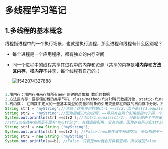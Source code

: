 # 多线程学习笔记

## 1.多线程的基本概念

线程指进程中的一个执行场景，也就是执行流程，那么进程和线程有什么区别呢？

- 每个进程是一个应用程序，都有独立的内存空间

- 同一个进程中的线程共享其进程中的内存和资源（共享的内存是**堆内存**和**方法区内存**，**栈内存**不共享，每个线程有自己的。）

  ![1542074327888](C:\Users\MSI-PC\AppData\Roaming\Typora\typora-user-images\1542074327888.png)

```java

1.堆内存：堆内存用来存放所有new 创建的对象和 数组的数据
2.方法区内存：要存储加载的类字节码、class/method/field等元数据对象、static-final常量、static变量、jit编译器编译后的代码等数据，常用于反射。运行时常量池在其中
3.栈内存： 在函数中定义的一些基本类型的变量和对象的引用变量都在函数的栈内存中分配。栈内存主要存放的是基本类型类型的数据 如( int, short, long, byte, float, double, boolean, char) 和对象句柄。注意：并没有String基本类型、在栈内存的数据的大小及生存周期是必须确定的、其优点是寄存速度快、栈数据可以共享、缺点是数据固定、不够灵活。
String str1 = "myString";//注意：这里使用的是str1 ==str2，而不是str1.equals(str2)的方式。
String str2 = "myString";//因为根据JDK的说明，==号只有在两个引用都指向了同一个对象时才返回真值
System.out.println(str1 ==str2 );//而str1.equals(str2)，只是比较两个字符串是否相等 
//str2先在栈中查找是不是有"myString"，有就直接引用，没有创建，因为存在所以和str1指向同一个，所以==返回true
String str1 = new String ("myString");
System.out.println(str1 ==str2 ); //False：new是在堆中开辟空间，所以指向不一样，返回false
String str2 = new String ("myString"); 
System.out.println(a==b); //False：只要是new就会开辟新空间，所以返回false

```

